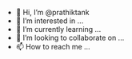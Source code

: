 - 👋 Hi, I’m @prathiktank
- 👀 I’m interested in ...
- 🌱 I’m currently learning ...
- 💞️ I’m looking to collaborate on ...
- 📫 How to reach me ...

<!---
prathiktank/prathiktank is a ✨ special ✨ repository because its `README.md` (this file) appears on your GitHub profile.
You can click the Preview link to take a look at your changes.
--->
